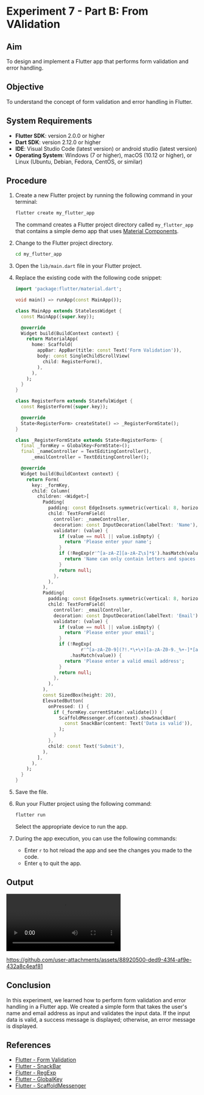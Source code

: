 # Experiment 7 - Part B:  **From VAlidation**

## Aim
To design and implement a Flutter app that performs form validation and error handling.

## Objective
To understand the concept of form validation and error handling in Flutter.

## System Requirements
- **Flutter SDK**: version 2.0.0 or higher
- **Dart SDK**: version 2.12.0 or higher
- **IDE**: Visual Studio Code (latest version) or android studio (latest version)
- **Operating System**: Windows (7 or higher), macOS (10.12 or higher), or Linux (Ubuntu, Debian, Fedora, CentOS, or similar)

## Procedure

1. Create a new Flutter project by running the following command in your terminal:
    ```cmd
    flutter create my_flutter_app
    ```
    The command creates a Flutter project directory called `my_flutter_app` that contains a simple demo app that uses [Material Components](https://m3.material.io/components).

2. Change to the Flutter project directory.
    ```cmd
    cd my_flutter_app
    ```
3. Open the `lib/main.dart` file in your Flutter project.

4. Replace the existing code with the following code snippet:
    ```dart
    import 'package:flutter/material.dart';

    void main() => runApp(const MainApp());

    class MainApp extends StatelessWidget {
      const MainApp({super.key});

      @override
      Widget build(BuildContext context) {
        return MaterialApp(
          home: Scaffold(
            appBar: AppBar(title: const Text('Form Validation')),
            body: const SingleChildScrollView(
              child: RegisterForm(),
            ),
          ),
        );
      }
    }

    class RegisterForm extends StatefulWidget {
      const RegisterForm({super.key});

      @override
      State<RegisterForm> createState() => _RegisterFormState();
    }

    class _RegisterFormState extends State<RegisterForm> {
      final _formKey = GlobalKey<FormState>();
      final _nameController = TextEditingController(),
          _emailController = TextEditingController();

      @override
      Widget build(BuildContext context) {
        return Form(
          key: _formKey,
          child: Column(
            children: <Widget>[
              Padding(
                padding: const EdgeInsets.symmetric(vertical: 8, horizontal: 16),
                child: TextFormField(
                  controller: _nameController,
                  decoration: const InputDecoration(labelText: 'Name'),
                  validator: (value) {
                    if (value == null || value.isEmpty) {
                      return 'Please enter your name';
                    }
                    if (!RegExp(r'^[a-zA-Z][a-zA-Z\s]*$').hasMatch(value)) {
                      return 'Name can only contain letters and spaces in between';
                    }
                    return null;
                  },
                ),
              ),
              Padding(
                padding: const EdgeInsets.symmetric(vertical: 8, horizontal: 16),
                child: TextFormField(
                  controller: _emailController,
                  decoration: const InputDecoration(labelText: 'Email'),
                  validator: (value) {
                    if (value == null || value.isEmpty) {
                      return 'Please enter your email';
                    }
                    if (!RegExp(
                            r'^[a-zA-Z0-9](?!.*\+\+)[a-zA-Z0-9._%+-]*[a-zA-Z0-9]@[a-zA-Z0-9-]+(?:\.[a-zA-Z0-9-]+)*$')
                        .hasMatch(value)) {
                      return 'Please enter a valid email address';
                    }
                    return null;
                  },
                ),
              ),
              const SizedBox(height: 20),
              ElevatedButton(
                onPressed: () {
                  if (_formKey.currentState!.validate()) {
                    ScaffoldMessenger.of(context).showSnackBar(
                      const SnackBar(content: Text('Data is valid')),
                    );
                  }
                },
                child: const Text('Submit'),
              ),
            ],
          ),
        );
      }
    }
    ```

5. Save the file.

6. Run your Flutter project using the following command:
    ```cmd
    flutter run
    ```
    Select the appropriate device to run the app.

7. During the app execution, you can use the following commands:
    - Enter `r` to hot reload the app and see the changes you made to the code.
    - Enter `q` to quit the app.


## Output
<video controls src="exp_7_b_output.mp4" title="Form Validation"></video>


https://github.com/user-attachments/assets/88920500-ded9-43f4-af9e-432a8c4eaf81



## Conclusion
In this experiment, we learned how to perform form validation and error handling in a Flutter app. We created a simple form that takes the user's name and email address as input and validates the input data. If the input data is valid, a success message is displayed; otherwise, an error message is displayed.


## References
- [Flutter - Form Validation](https://flutter.dev/docs/cookbook/forms/validation)
- [Flutter - SnackBar](https://api.flutter.dev/flutter/material/SnackBar-class.html)
- [Flutter - RegExp](https://api.flutter.dev/flutter/dart-core/RegExp-class.html)
- [Flutter - GlobalKey](https://api.flutter.dev/flutter/widgets/GlobalKey-class.html)
- [Flutter - ScaffoldMessenger](https://api.flutter.dev/flutter/material/ScaffoldMessenger-class.html)


